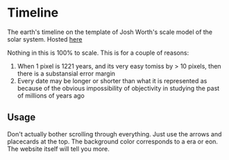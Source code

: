 # Timeline
The earth's timeline on the template of Josh Worth's scale model of the solar system. Hosted [here](frlegg.github.io/timeline)

Nothing in this is 100% to scale. This is for a couple of reasons:
1. When 1 pixel is 1221 years, and its very easy tomiss by > 10 pixels, then there is a substansial error margin
2. Every date may be longer or shorter than what it is represented as because of the obvious impossibility of objectivity in studying the past of millions of years ago

## Usage
Don't actually bother scrolling through everything. Just use the arrows and placecards at the top.
The background color corresponds to a era or eon. The website itself will tell you more.
